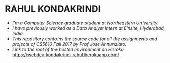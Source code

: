 # RAHUL KONDAKRINDI

* *I'm a Computer Science graduate student at Northeastern University.* 
* *I have previously worked as a Data Analyst Intern at Einsite, Hyderabad, India.*
* *This repository contains the source code for all the assignments and projects of CS5610 Fall 2017 by Prof Jose Annunziato.*
* *Link to the root of the hosted environment on Heroku* </br>
     https://webdev-kondakrindi-rahul.herokuapp.com/

